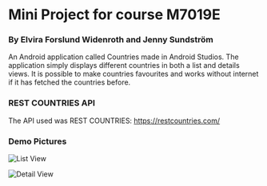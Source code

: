 # Mini Project for course M7019E 
### By Elvira Forslund Widenroth and Jenny Sundström

An Android application called Countries made in Android Studios. The application simply displays different countries in both a list and details views. It is possible to make countries favourites and works without internet if it has fetched the countries before.

### REST COUNTRIES API
The API used was REST COUNTRIES: https://restcountries.com/

### Demo Pictures

![List View](https://github.com/jennysundstroem/M7019E_Mini_Project/blob/main/pictures/Sk%C3%A4rmbild%202024-05-28%20093932.png)

![Detail View](https://github.com/jennysundstroem/M7019E_Mini_Project/blob/main/pictures/Sk%C3%A4rmbild%202024-05-28%20095655.png)

